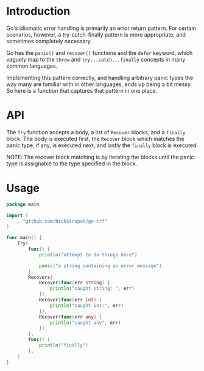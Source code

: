 # Introduction

Go's idiomatic error handling is primarily an error return pattern. For certain scenarios, however, a try-catch-finally pattern is more appropriate, and sometimes completely necessary.

Go has the `panic()` and `recover()` functions and the `defer` keyword, which vaguely map to the `throw` and `try...catch...finally` concepts in many common languages.

Implementing this pattern correctly, and handling arbitrary panic types the way many are familiar with in other languages, ends up being a bit messy. So here is a function that captures that pattern in one place.

# API

The `Try` function accepts a body, a list of `Recover` blocks, and a `finally` block. The body is executed first, the `Recover` block which matches the panic type, if any, is executed next, and lastly the `finally` block is executed.

NOTE: The recover block matching is by iterating the blocks until the panic type is assignable to the type specified in the block.

# Usage

```go
package main

import (
    . "github.com/NickStrupat/go-trf"
)

func main() {
    Try(
        func() {
            println("attempt to do things here")

            panic("a string containing an error message")
        },
        Recovers{
            Recover(func(err string) {
                println("caught string: ", err)
            }),
            Recover(func(err int) {
                println("caught int:", err)
            }),
            Recover(func(err any) {
                println("caught any", err)
            }),
        },
        func() {
            println("finally")
        },
    )
}

```